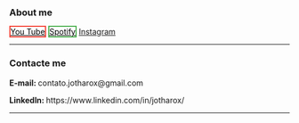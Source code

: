 <style>
  .buttonred{
    background-color: white;
    color: black;
    border: 2px solid #f44336;
  }
   
  .buttonred:hover{
    background-color: red;
    color: white;
   }
  
  .buttongreen{
    background-color: white;
    color: black;
    border: 2px solid #4CAF50;
  }
  
  .buttongreen:hover{
    background-color: green;
    color: white;
  }
  
  .buttonblack{
    background-color: white;
    color: black;
    border: 2px solid #555555;
  }
  
  .buttonblack:hover{
    background-color: black;
    color: white;
  }
 
</style>

<div>
  <h3>
    About me
  </h3>
  <a href="https://www.youtube.com/c/JothaRox" target="_blank" class="buttonred">You Tube</a>
  <a href="https://open.spotify.com/artist/6mqpw3GKxsTF2Vw5Xm33vy" target="_blank" class="buttongreen">Spotify</a>
  <a href="https://www.instagram.com/jotharox" target="_blank" class="buttonpink">Instagram</a>
</div>
<hr/>
<div>
  <h3>
    Contacte me
  </h3>
  <p><b>E-mail: </b>contato.jotharox@gmail.com</p>
  <p><b>LinkedIn: </b>https://www.linkedin.com/in/jotharox/</p>
</div>
<hr/>

